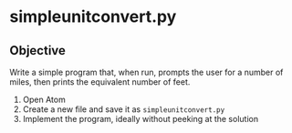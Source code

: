 # simpleunitconvert.py

## Objective

Write a simple program that, when run, prompts the user for a number of miles,
then prints the equivalent number of feet.

1. Open Atom
1. Create a new file and save it as `simpleunitconvert.py`
1. Implement the program, ideally without peeking at the solution
